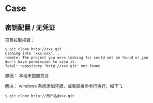 
# Case

## 密钥配置 / 无凭证


项目拉取报错：
```shell
$ git clone http://xxx.git
Cloning into 'xxx-xxx'...
remote: The project you were looking for could not be found or you don't have permission to view it.
fatal: repository 'http://xxx.git' not found
```

原因：
本地未配置凭证

解决：
windows 系统添加凭据，或者直接命令行执行，如下⤵
```shell
$ git clone http://用户名@xxx.git
```

